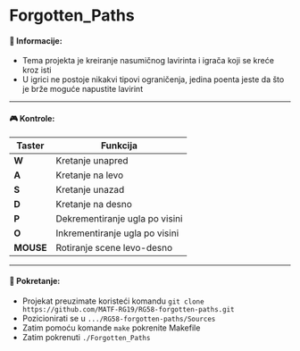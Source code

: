# Forgotten_Paths

#### :memo: Informacije:
* Tema projekta je kreiranje nasumičnog lavirinta i igrača koji se kreće kroz isti <br>
* U igrici ne postoje nikakvi tipovi ograničenja, jedina poenta jeste da što je brže moguće napustite lavirint <br>

<hr>

#### :video_game: Kontrole:

| Taster       | Funkcija                       |
| -----------  | -----------                    |
| **W**        | Kretanje unapred               |
| **A**        | Kretanje na levo               |
| **S**        | Kretanje unazad                |
| **D**        | Kretanje na desno              |
| **P**        | Dekrementiranje ugla po visini |
| **O**        | Inkrementiranje ugla po visini |
| **MOUSE**    | Rotiranje scene levo-desno     |

<hr>

#### :wrench: Pokretanje:
* Projekat preuzimate koristeći komandu `git clone https://github.com/MATF-RG19/RG58-forgotten-paths.git` <br>
* Pozicionirati se u ```.../RG58-forgotten-paths/Sources``` <br>
* Zatim pomoću komande `make` pokrenite Makefile <br>
* Zatim pokrenuti ```./Forgotten_Paths```
